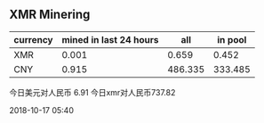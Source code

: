 ## XMR Minering

|currency|mined in last 24 hours|all|in pool|
|---|---|---|---|
|XMR|0.001|0.659|0.452|
|CNY|0.915|486.335|333.485|

今日美元对人民币 6.91	今日xmr对人民币737.82


2018-10-17 05:40